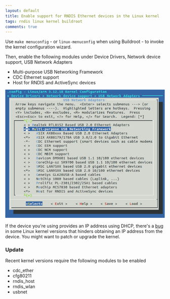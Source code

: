 ```yaml
---
layout: default
title: Enable support for RNDIS Ethernet devices in the Linux kernel
tags: rndis linux kernel buildroot
comments: true
---
```


Use `make menuconfig` - or `linux-menuconfig` when using Buildroot - to invoke the kernel configuration wizard.

Then, enable the following modules under Device Drivers, Network device support, USB Network Adapters

* Multi-purpose USB Networking Framework
* CDC Ethernet support
* Host for RNDIS and ActiveSync devices

![Host for RNDIS and ActiveSync devices](/assets/img/buildroot-kernel-driver-rndis.png)

If the device you're using provides an IP address using DHCP, there's a [bug](https://patchwork.kernel.org/patch/693971/) in some Linux kernel versions that hinders obtaining an IP address from the device. You might want to patch or upgrade the kernel.

### Update

Recent kernel versions require the following modules to be enabled

* cdc_ether
* cfg80211
* rndis_host
* rndis_wlan
* usbnet
